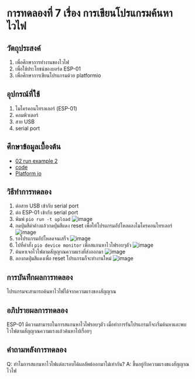# การทดลองที่ 7 เรื่อง การเขียนโปรแกรมค้นหาไวไฟ

## วัตถุประสงค์
1. เพื่อศึกษาการทำงานของไวไฟ
2. เพื่อใช้ประโยชน์ของบอร์ด ESP-01
3. เพื่อศึกษาการเขียนโปรแกรมด้วย platformio

## อุปกรณ์ที่ใช้
1. ไมโครคอนโทรลเลอร์ (ESP-01)
2. คอมพิวเตอร์
3. สาย USB 
4. serial port

## ศึกษาข้อมูลเบื้องต้น
- [02 run example 2](https://www.youtube.com/watch?v=yBjab0UNuB8&ab_channel=TANI-IOT)
- [code](https://i.imgur.com/xlr9bV8.png)
- [Platform io](https://platformio.org/platformio-ide)

## วิธีทำการทดลอง
1. ต่อสาย USB เข้ากับ serial port
2. ต่อ ESP-01 เข้ากับ serial port
3. พิมพ์ `pio run -t upload`
![image](https://i.imgur.com/2yvJNbs.png)
4. กดปุ่มสีดำค้างแล้วกดปุ่มสีแดง reset เพื่อให้โปรแกรมอัปโหลดลงไมโครคอนโทรเลอร์
![image](https://i.imgur.com/x0zmziD.png)
5. รอโปรแกรมอัปโหลดจนเสร็จ
![image](https://i.imgur.com/uYVt0hv.png)
6. ไปที่คำสั่ง `pio device monitor` เพื่อสแกนหาไวไฟรอบๆตัว
![image](https://i.imgur.com/sxxWVMR.png)
7. ค้นหาเจอไวไฟตามสัญญาณความแรงที่ส่งออกมา
![image](https://i.imgur.com/yr8EcMd.png)
8. ลองกดปุ่มสีแดงเพื่อ reset โปรแกรมก็จะทำงานใหม่
![image](https://i.imgur.com/JltoTDl.png)

## การบันทึกผลการทดลอง
โปรแกรมจะสามารถค้นหาไวไฟได้จากความแรงของสัญญาณ

## อภิปรายผลการทดลอง
ESP-01 มีความสามารถในการสแกนหาไวไฟรอบๆตัว เมื่อทำการรันโปรแกรมก็จะเริ่มค้นหาและพบไวไฟตามสัญญาณความแรงแล้วค้นหาไปเรื่อยๆ

## คำถามหลังการทดลอง
Q: ทำไมการสแกนหาไวไฟแต่ละรอบได้ผลลัพธ์ออกมาไม่เท่ากัน?
A: ขึ้นอยู่กับความแรงขแงสัญญาณไวไฟ
